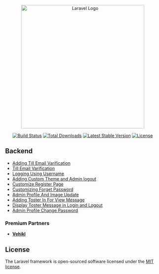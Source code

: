 <p align="center"><a href="https://laravel.com" target="_blank"><img src="https://raw.githubusercontent.com/laravel/art/master/logo-lockup/5%20SVG/2%20CMYK/1%20Full%20Color/laravel-logolockup-cmyk-red.svg" width="400" alt="Laravel Logo"></a></p>

<p align="center">
<a href="https://github.com/laravel/framework/actions"><img src="https://github.com/laravel/framework/workflows/tests/badge.svg" alt="Build Status"></a>
<a href="https://packagist.org/packages/laravel/framework"><img src="https://img.shields.io/packagist/dt/laravel/framework" alt="Total Downloads"></a>
<a href="https://packagist.org/packages/laravel/framework"><img src="https://img.shields.io/packagist/v/laravel/framework" alt="Latest Stable Version"></a>
<a href="https://packagist.org/packages/laravel/framework"><img src="https://img.shields.io/packagist/l/laravel/framework" alt="License"></a>
</p>

## Backend
-   [Adding Till Email Varification](https://github.com/SrZitu/Inventory/commit/8dd1a137cb7c501afba42a88e5f1accc1d764d09)
-   [Till Email Varification](https://github.com/SrZitu/Inventory/commit/bbe1565cc37507c143884a40bee2cf4f774011e0)
-   [Logging Using Username](https://github.com/SrZitu/Inventory/commit/edb41b7d9d5f8bee90c32a5c670599cfdfe2c0e5)
-   [Adding Custom Theme and Admin logout](https://github.com/SrZitu/Inventory/commit/65575828b8d81abb6188d04562405893acaf536a)
-   [Customize Register Page](https://github.com/SrZitu/Inventory/commit/87c7456dc26dc9622aa42da6fabc0e2cf10c3ee7)
-   [Customizing Forget Password](https://github.com/SrZitu/Inventory/commit/3a5785b177e99567d66c9f914585a75eb0fa1ffa)
-   [Admin Profile And Image Update](https://github.com/SrZitu/Inventory/commit/c76ab3c2ee289dfa2b99dd6e992924b936d1c68e)
-   [Adding Toster In For View Message](https://github.com/SrZitu/Inventory/commit/f0df435d7bb7489ddad95731cae4a0bf75157ad9)
-   [Display Toster Message in Login and Logout](https://github.com/SrZitu/Inventory/commit/48d7394c0b60b38b5b21e1e174de30a39a6af4f4)
-   [Admin Profile Change Password](https://github.com/SrZitu/Inventory/commit/20904c38bfd0a7cedb411ad495631f8242d8793f)


### Premium Partners

- **[Vehikl](https://vehikl.com/)**

## License

The Laravel framework is open-sourced software licensed under the [MIT license](https://opensource.org/licenses/MIT).
